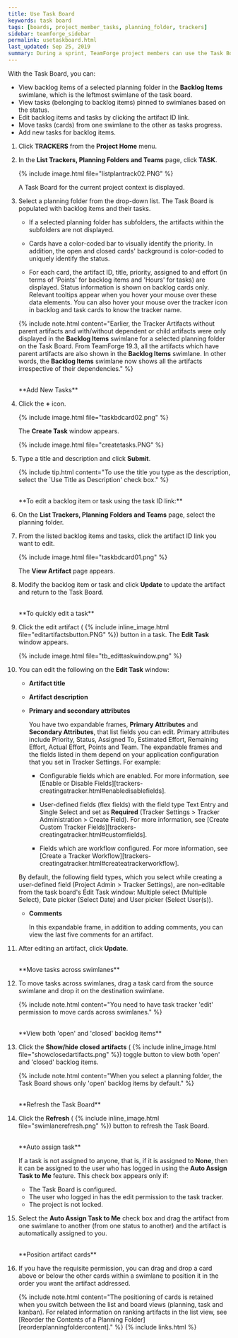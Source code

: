 ```yaml
---
title: Use Task Board
keywords: task board
tags: [boards, project_member_tasks, planning_folder, trackers]
sidebar: teamforge_sidebar
permalink: usetaskboard.html
last_updated: Sep 25, 2019
summary: During a sprint, TeamForge project members can use the Task Board to view tasks, create tasks for backlog items, edit tasks and drag and drop tasks across swimlanes as they progress.
---
```

With the Task Board, you can:

 * View backlog items of a selected planning folder in the **Backlog Items** swimlane, which is the leftmost swimlane of the task board.
 * View tasks (belonging to backlog items) pinned to swimlanes based on the status.
 * Edit backlog items and tasks by clicking the artifact ID link.
 * Move tasks (cards) from one swimlane to the other as tasks progress.
 * Add new tasks for backlog items.

 1. Click **TRACKERS** from the **Project Home** menu.

 2. In the **List Trackers, Planning Folders and Teams** page, click **TASK**.

    {% include image.html file="listplantrack02.PNG" %}

    A Task Board for the current project context is displayed.

 3. Select a planning folder from the drop-down list. The Task Board is populated with backlog items and their tasks.

    * If a selected planning folder has subfolders, the artifacts within the subfolders are not displayed.

    * Cards have a color-coded bar to visually identify the priority. In addition, the open and closed cards' background is color-coded to uniquely identify the status.

    * For each card, the artifact ID, title, priority, assigned to and effort (in terms of 'Points' for backlog items and 'Hours' for tasks) are displayed. Status information is shown on backlog cards only. Relevant tooltips appear when you hover your mouse over these data elements. You can also hover your mouse over the tracker icon in backlog and task cards to know the tracker name.

    {% include note.html content="Earlier, the Tracker Artifacts without parent artifacts and with/without dependent or child artifacts were only displayed in the **Backlog Items** swimlane for a selected planning folder on the Task Board. From TeamForge 19.3, all the artifacts which have parent artifacts are also shown in the **Backlog Items** swimlane. In other words, the **Backlog Items** swimlane now shows all the artifacts irrespective of their dependencies." %}

    <br>
    **Add New Tasks**

 4. Click the **+** icon.

    {% include image.html file="taskbdcard02.png" %} 

    The **Create Task** window appears.

    {% include image.html file="createtasks.PNG" %}

 5. Type a title and description and click **Submit**.

    {% include tip.html content="To use the title you type as the description, select the `Use Title as Description' check box." %}

    <br>
    **To edit a backlog item or task using the task ID link:**

 6. On the **List Trackers, Planning Folders and Teams** page, select the planning folder.

 7. From the listed backlog items and tasks, click the artifact ID link you want to edit.

    {% include image.html file="taskbdcard01.png" %}

    The **View Artifact** page appears.
 
 8. Modify the backlog item or task and click **Update** to update the artifact and return to the Task Board.

    <br>
    **To quickly edit a task**

 9. Click the edit artifact ( {% include inline_image.html file="editartifactsbutton.PNG" %}) button in a task. The **Edit Task** window appears.    
    
    {% include image.html file="tb_edittaskwindow.png" %} 

 10. You can edit the following on the **Edit Task** window:

     * **Artifact title**
     * **Artifact description**
     * **Primary and secondary attributes**

       You have two expandable frames, **Primary Attributes** and **Secondary Attributes**, that list fields you can edit. Primary attributes include Priority, Status, Assigned To, Estimated Effort, Remaining Effort, Actual Effort, Points and Team. The expandable frames and the fields listed in them depend on your application configuration that you set in Tracker Settings. For example:

       * Configurable fields which are enabled. For more information, see [Enable or Disable Fields][trackers-creatingatracker.html#enabledisablefields].

       * User-defined fields (flex fields) with the field type Text Entry and Single Select and set as **Required** (Tracker Settings > Tracker Administration > Create Field). For more information, see [Create Custom Tracker Fields][trackers-creatingatracker.html#customfields].

       * Fields which are workflow configured. For more information, see [Create a Tracker Workflow][trackers-creatingatracker.html#createatrackerworkflow].

     By default, the following field types, which you select while creating a user-defined field (Project Admin > Tracker Settings), are non-editable from the task board's Edit Task window: Multiple select (Multiple Select), Date picker (Select Date) and User picker (Select User(s)).

     * **Comments**

       In this expandable frame, in addition to adding comments, you can view the last five comments for an artifact.

 11. After editing an artifact, click **Update**.

     <br>
     **Move tasks across swimlanes**

 12. To move tasks across swimlanes, drag a task card from the source swimlane and drop it on the destination swimlane.
 
     {% include note.html content="You need to have task tracker 'edit' permission to move cards across swimlanes." %}

     <br>
     **View both 'open' and 'closed' backlog items**

 13. Click the **Show/hide closed artifacts** ( {% include inline_image.html file="showclosedartifacts.png" %}) toggle button to view both 'open' and 'closed' backlog items.

     {% include note.html content="When you select a planning folder, the Task Board shows only 'open' backlog items by default." %}

     <br>
     **Refresh the Task Board**

 14. Click the **Refresh** ( {% include inline_image.html file="swimlanerefresh.png" %}) button to refresh the Task Board.

     <br> 
     **Auto assign task**

        If a task is not assigned to anyone, that is, if it is assigned to **None**, then it can be assigned to the user who has logged in using the **Auto Assign Task to Me** feature. This check box appears only if:

        * The Task Board is configured.
        * The user who logged in has the edit permission to the task tracker.
        * The project is not locked.

 15. Select the **Auto Assign Task to Me** check box and drag the artifact from one swimlane to another (from one status to another) and the artifact is automatically assigned to you.

     <br>
     **Position artifact cards**

 16. If you have the requisite permission, you can drag and drop a card above or below the other cards within a swimlane to position it in the order you want the artifact addressed.

     {% include note.html content="The positioning of cards is retained when you switch between the list and board views (planning, task and kanban). For related information on ranking artifacts in the list view, see [Reorder the Contents of a Planning Folder][reorderplanningfoldercontent]." %}
{% include links.html %}

